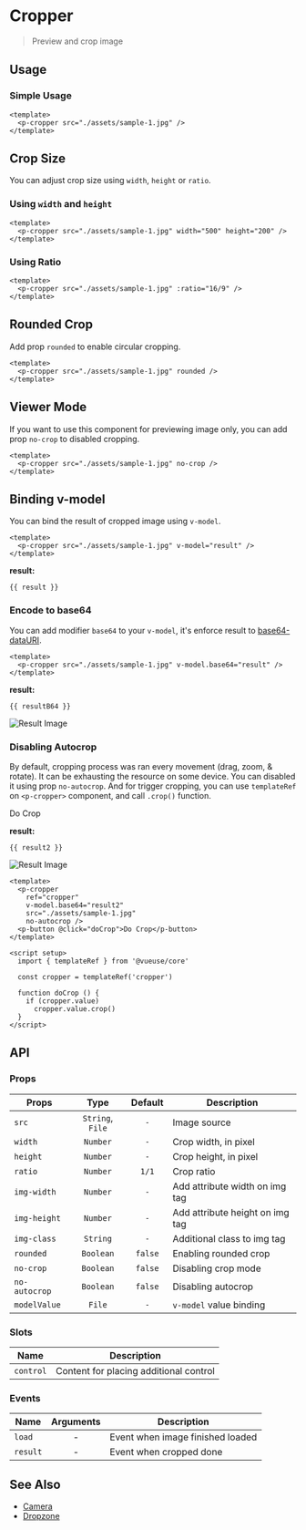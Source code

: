<script setup>
import pButton from '../button/Button.vue'
import pCropper from './Cropper.vue'
import img from './assets/sample-1.jpg'
import EMPTY_IMG from '../signature-draw/assets/empty-img.png'
import { ref } from 'vue-demi'
import { templateRef } from '@vueuse/core'

const result    = ref()
const resultB64 = ref()
const result2   = ref()

const cropper = templateRef('cropper')

function doCrop () {
  if (cropper.value)
    cropper.value.crop()
}
</script>

# Cropper
> Preview and crop image

## Usage

### Simple Usage

<preview class="flex-col">
  <p-cropper :src="img" />
</preview>

```vue
<template>
  <p-cropper src="./assets/sample-1.jpg" />
</template>
```

## Crop Size

You can adjust crop size using `width`, `height` or `ratio`.

### Using `width` and `height`

<preview>
  <p-cropper :src="img" width="500" height="200" />
</preview>

```vue
<template>
  <p-cropper src="./assets/sample-1.jpg" width="500" height="200" />
</template>
```

### Using Ratio

<preview>
  <p-cropper :src="img" :ratio="16/9" />
</preview>

```vue
<template>
  <p-cropper src="./assets/sample-1.jpg" :ratio="16/9" />
</template>
```

## Rounded Crop
Add prop `rounded` to enable circular cropping.

<preview>
  <p-cropper :src="img" rounded />
</preview>

```vue
<template>
  <p-cropper src="./assets/sample-1.jpg" rounded />
</template>
```

## Viewer Mode

If you want to use this component for previewing image only, you can add prop `no-crop` to disabled cropping.

<preview>
  <p-cropper :src="img" no-crop />
</preview>

```vue
<template>
  <p-cropper src="./assets/sample-1.jpg" no-crop />
</template>
```


## Binding v-model

You can bind the result of cropped image using `v-model`.

<preview>
  <p-cropper :src="img" v-model="result" />
</preview>

```vue
<template>
  <p-cropper src="./assets/sample-1.jpg" v-model="result" />
</template>
```

**result:**

<pre class="truncate"><code>{{ result }}</code></pre>

### Encode to base64

You can add modifier `base64` to your `v-model`, it's enforce result to [base64-dataURI](https://en.wikipedia.org/wiki/Data_URI_scheme).

<preview class="flex-col">
  <p-cropper :src="img" v-model.base64="resultB64" />
</preview>

```vue
<template>
  <p-cropper src="./assets/sample-1.jpg" v-model.base64="result" />
</template>
```

**result:**

<pre class="truncate"><code>{{ resultB64 }}</code></pre>

<img class="mt-2 border" :src="resultB64 || EMPTY_IMG" alt="Result Image" />

### Disabling Autocrop

By default, cropping process was ran every movement (drag, zoom, & rotate). It can be exhausting the resource on some device.
You can disabled it using prop `no-autocrop`. And for trigger cropping, you can use `templateRef` on `<p-cropper>` component, and call `.crop()` function.

<preview class="flex-col">
  <p-cropper ref="cropper" :src="img" v-model.base64="result2" no-autocrop />
  <p-button @click="doCrop">Do Crop</p-button>
</preview>

**result:**

<pre class="truncate"><code>{{ result2 }}</code></pre>
<img class="mt-2 border" :src="result2 || EMPTY_IMG" alt="Result Image" />

```vue
<template>
  <p-cropper
    ref="cropper"
    v-model.base64="result2"
    src="./assets/sample-1.jpg"
    no-autocrop />
  <p-button @click="doCrop">Do Crop</p-button>
</template>

<script setup>
  import { templateRef } from '@vueuse/core'

  const cropper = templateRef('cropper')

  function doCrop () {
    if (cropper.value)
      cropper.value.crop()
  }
</script>
```

## API

### Props

| Props         |       Type       | Default | Description                     |
|---------------|:----------------:|:-------:|---------------------------------|
| `src`         | `String`, `File` |   `-`   | Image source                    |
| `width`       |     `Number`     |   `-`   | Crop width, in pixel            |
| `height`      |     `Number`     |   `-`   | Crop height, in pixel           |
| `ratio`       |     `Number`     |  `1/1`  | Crop ratio                      |
| `img-width`   |     `Number`     |   `-`   | Add attribute width on img tag  |
| `img-height`  |     `Number`     |   `-`   | Add attribute height on img tag |
| `img-class`   |     `String`     |   `-`   | Additional class to img tag     |
| `rounded`     |    `Boolean`     | `false` | Enabling rounded crop           |
| `no-crop`     |    `Boolean`     | `false` | Disabling crop mode             |
| `no-autocrop` |    `Boolean`     | `false` | Disabling autocrop              |
| `modelValue`  |      `File`      |   `-`   | `v-model` value binding         |

### Slots

| Name      | Description                            |
|-----------|----------------------------------------|
| `control` | Content for placing additional control |

### Events

| Name     | Arguments | Description                      |
|----------|:---------:|----------------------------------|
| `load`   |     -     | Event when image finished loaded |
| `result` |     -     | Event when cropped done          |


## See Also

- [Camera](/components/camera/)
- [Dropzone](/components/dropzone/)
